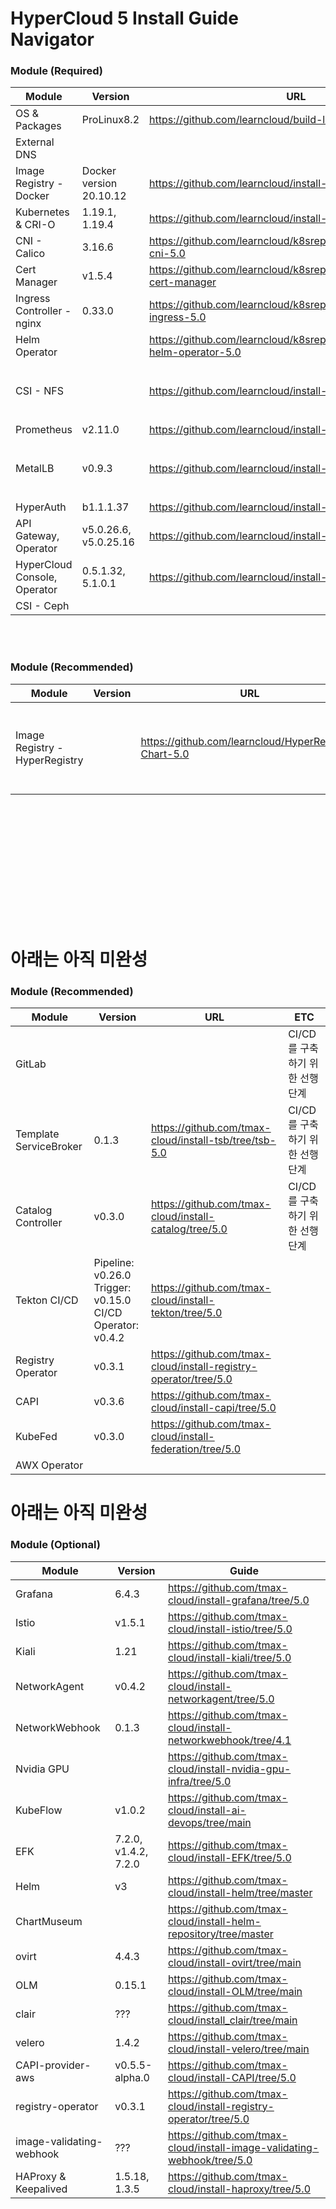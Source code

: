# HyperCloud 5 Install Guide Navigator

### Module (Required)
| Module                            | Version                                                         | URL                                                              | ETC |
| --------------------------------- | --------------------------------------------------------------- | ---------------------------------------------------------------- | --- |
| OS & Packages                     | ProLinux8.2                                                     | https://github.com/learncloud/build-local-repo-prolinux8.2       |     |
| External DNS                      |                                                                 |                                                                  |     |
| Image Registry - Docker           | Docker version 20.10.12                                         | https://github.com/learncloud/install-registry-docker-ce         |     |
| Kubernetes & CRI-O                | 1.19.1, 1.19.4                                                  | https://github.com/learncloud/install-k8s-5.0                    |     |
| CNI - Calico                      | 3.16.6                                                          | https://github.com/learncloud/k8srepo/tree/main/v5.0/install-cni-5.0    |     |
| Cert Manager                      | v1.5.4                                                          | https://github.com/learncloud/k8srepo/tree/main/v5.0/install-cert-manager     |     |
| Ingress Controller - nginx        | 0.33.0                                                          | https://github.com/learncloud/k8srepo/tree/main/v5.0/install-ingress-5.0 |     |
| Helm Operator                     |                                                                 | https://github.com/learncloud/k8srepo/tree/main/v5.0/install-helm-operator-5.0|     |
| CSI - NFS                         |                                                                 | https://github.com/learncloud/install-nfs-5.0                    | Prometheus를 구축하기 위한 선행 단계 |
| Prometheus                        | v2.11.0                                                         | https://github.com/learncloud/install-prometheus-5.0             |     |
| MetalLB                           | v0.9.3                                                          | https://github.com/learncloud/install-metallb-5.0                | HyperAuth, Console을 구축하기 위한 선행 단계 |
| HyperAuth                         | b1.1.1.37                                                       | https://github.com/learncloud/install-hyperauth-5.0              |     |
|  API Gateway, Operator            | v5.0.26.6, v5.0.25.16                                           | https://github.com/learncloud/install-hypercloud-5.0             |     |
| HyperCloud Console, Operator      | 0.5.1.32, 5.1.0.1                                               | https://github.com/learncloud/install-console-5.0                |     |
| CSI - Ceph                        |                                                                 |                                                                  |     |

<br><br>
### Module (Recommended)
| Module                            | Version                                                         | URL                                                              | ETC |
| --------------------------------- | --------------------------------------------------------------- | ---------------------------------------------------------------- | --- |
| Image Registry - HyperRegistry    |                                                                 | https://github.com/learncloud/HyperRegistry-Chart-5.0            | CI/CD를 구축하기 위한 선행 단계   |



<br><br><br><br><br><br><br><br><br><br><br>
# 아래는 아직 미완성 

### Module (Recommended)
| Module                            | Version                                                         | URL                                                              | ETC |
| --------------------------------- | --------------------------------------------------------------- | ---------------------------------------------------------------- |---- |
| GitLab                            |                                                                 |                                                                  | CI/CD를 구축하기 위한 선행 단계   |
| Template ServiceBroker            | 0.1.3                                                           | https://github.com/tmax-cloud/install-tsb/tree/tsb-5.0           | CI/CD를 구축하기 위한 선행 단계   |
| Catalog Controller                | v0.3.0                                                          | https://github.com/tmax-cloud/install-catalog/tree/5.0           | CI/CD를 구축하기 위한 선행 단계   |
| Tekton CI/CD                      | Pipeline: v0.26.0<br>Trigger: v0.15.0<br>CI/CD Operator: v0.4.2 | https://github.com/tmax-cloud/install-tekton/tree/5.0            |
| Registry Operator                 | v0.3.1                                                          | https://github.com/tmax-cloud/install-registry-operator/tree/5.0 |
| CAPI                              | v0.3.6                                                          | https://github.com/tmax-cloud/install-capi/tree/5.0              |
| KubeFed                           | v0.3.0                                                          | https://github.com/tmax-cloud/install-federation/tree/5.0        |
| AWX Operator                      |                                                                 |                                                                  |


# 아래는 아직 미완성 


### Module (Optional)
| Module                   | Version              | Guide                                                                   |
| ------------------------ | -------------------- | ----------------------------------------------------------------------- |
| Grafana                  | 6.4.3                | https://github.com/tmax-cloud/install-grafana/tree/5.0                  |
| Istio                    | v1.5.1               | https://github.com/tmax-cloud/install-istio/tree/5.0                    |
| Kiali                    | 1.21                 | https://github.com/tmax-cloud/install-kiali/tree/5.0                    |
| NetworkAgent             | v0.4.2               | https://github.com/tmax-cloud/install-networkagent/tree/5.0             |
| NetworkWebhook           | 0.1.3                | https://github.com/tmax-cloud/install-networkwebhook/tree/4.1           |
| Nvidia GPU               |                      | https://github.com/tmax-cloud/install-nvidia-gpu-infra/tree/5.0         |
| KubeFlow                 | v1.0.2               | https://github.com/tmax-cloud/install-ai-devops/tree/main               |
| EFK                      | 7.2.0, v1.4.2, 7.2.0 | https://github.com/tmax-cloud/install-EFK/tree/5.0                      |
| Helm                     | v3                   | https://github.com/tmax-cloud/install-helm/tree/master                  |
| ChartMuseum              |                      | https://github.com/tmax-cloud/install-helm-repository/tree/master       |
| ovirt                    | 4.4.3                | https://github.com/tmax-cloud/install-ovirt/tree/main                   |
| OLM                      | 0.15.1               | https://github.com/tmax-cloud/install-OLM/tree/main                     |
| clair                    | ???                  | https://github.com/tmax-cloud/install_clair/tree/main                   |
| velero                   | 1.4.2                | https://github.com/tmax-cloud/install-velero/tree/main                  |
| CAPI-provider-aws        | v0.5.5-alpha.0       | https://github.com/tmax-cloud/install-CAPI/tree/5.0                     |
| registry-operator        | v0.3.1               | https://github.com/tmax-cloud/install-registry-operator/tree/5.0        |
| image-validating-webhook | ???                  | https://github.com/tmax-cloud/install-image-validating-webhook/tree/5.0 |
| HAProxy & Keepalived     | 1.5.18, 1.3.5        | https://github.com/tmax-cloud/install-haproxy/tree/5.0 |
